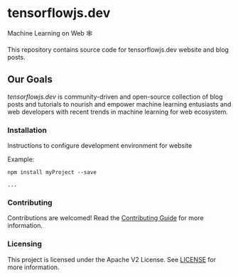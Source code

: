 # tensorflowjs.dev
Machine Learning on Web 🕸️

This repository contains source code for tensorflowjs.dev website and blog posts.

## Our Goals

*tensorflowjs.dev* is community-driven and open-source collection of blog 
posts and tutorials to nourish and empower machine learning entusiasts and 
web developers with recent trends in machine learning for web ecosystem.

### Installation

Instructions to configure development environment for website

Example:
```
npm install myProject --save

...

```

### Contributing

Contributions are welcomed! Read the [Contributing Guide](./github/CONTRIBUTING.md) for more information.

### Licensing

This project is licensed under the Apache V2 License. See [LICENSE](LICENSE) for more information.
